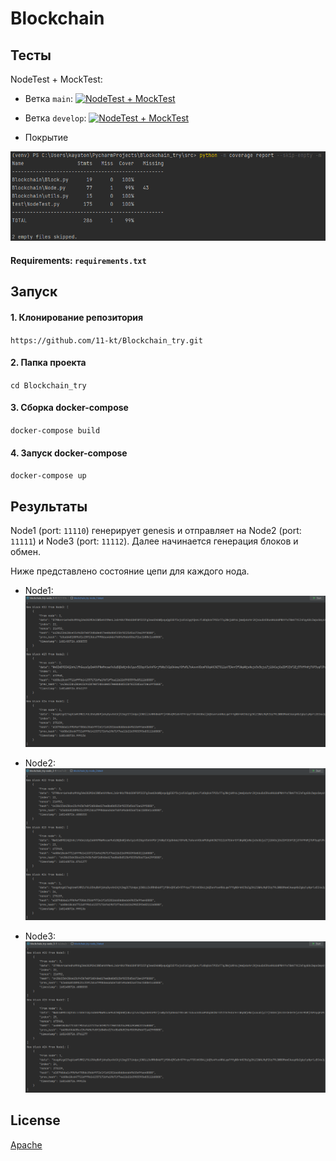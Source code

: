# Blockchain

## Тесты
NodeTest + MockTest:


* Ветка `main`: [![NodeTest + MockTest](https://github.com/11-kt/Blockchain_try/actions/workflows/test.yml/badge.svg?branch=master)](https://github.com/11-kt/Blockchain_try/actions/workflows/test.yml)


* Ветка `develop`: [![NodeTest + MockTest](https://github.com/11-kt/Blockchain_try/actions/workflows/test.yml/badge.svg?branch=develop)](https://github.com/11-kt/Blockchain_try/actions/workflows/test.yml)


*   Покрытие

![NodeTest](./screens/coverage.png)


#### Requirements: `requirements.txt`

## Запуск

#### 1. Клонирование репозитория
`https://github.com/11-kt/Blockchain_try.git`

#### 2. Папка проекта

`cd Blockchain_try`

#### 3. Сборка docker-compose
`docker-compose build`

#### 4. Запуск docker-compose
`docker-compose up`

## Результаты
Node1 (port: `11110`) генерирует genesis и отправляет на Node2 (port: `11111`) и Node3 (port: `11112`). Далее начинается генерация блоков и обмен.

Ниже представлено состояние цепи для каждого нода.

* Node1:
![Node1](./screens/node1.png)


* Node2:
![Node2](./screens/node2.png)


* Node3:
![Node3](./screens/node3.png)

## License
[Apache](./LICENSE)